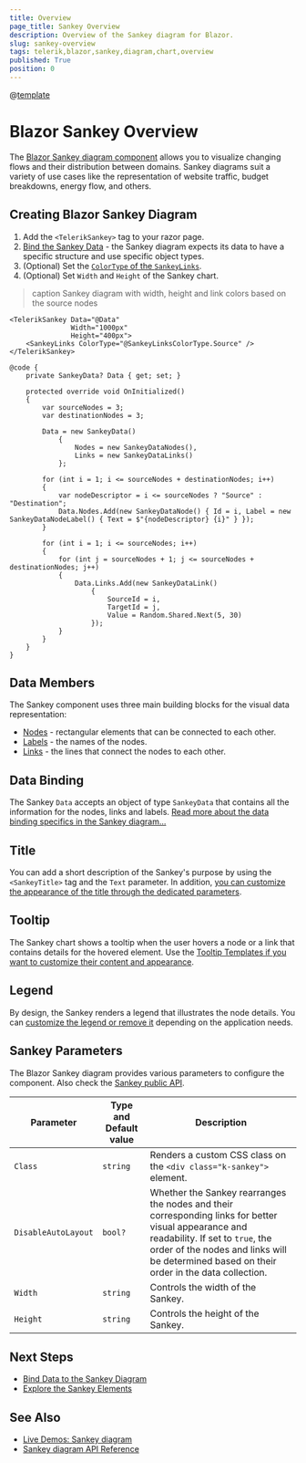 ```yaml
---
title: Overview
page_title: Sankey Overview
description: Overview of the Sankey diagram for Blazor.
slug: sankey-overview
tags: telerik,blazor,sankey,diagram,chart,overview
published: True
position: 0
---
```

@[template](/_contentTemplates/common/parameters-table-styles.md#table-layout)

# Blazor Sankey Overview

The <a href = "https://www.telerik.com/blazor-ui/sankey-chart" target="_blank">Blazor Sankey diagram component</a> allows you to visualize changing flows and their distribution between domains. Sankey diagrams suit a variety of use cases like the representation of website traffic, budget breakdowns, energy flow, and others.

## Creating Blazor Sankey Diagram

1. Add the `<TelerikSankey>` tag to your razor page.
1. [Bind the Sankey Data](slug:sankey-data-binding) - the Sankey diagram expects its data to have a specific structure and use specific object types.
1. (Optional) Set the [`ColorType` of the `SankeyLinks`](slug:sankey-links).
1. (Optional) Set `Width` and `Height` of the Sankey chart.

>caption Sankey diagram with width, height and link colors based on the source nodes

````RAZOR
<TelerikSankey Data="@Data"
               Width="1000px"
               Height="400px">
    <SankeyLinks ColorType="@SankeyLinksColorType.Source" />
</TelerikSankey>

@code {
    private SankeyData? Data { get; set; }

    protected override void OnInitialized()
    {
        var sourceNodes = 3;
        var destinationNodes = 3;

        Data = new SankeyData()
            {
                Nodes = new SankeyDataNodes(),
                Links = new SankeyDataLinks()
            };

        for (int i = 1; i <= sourceNodes + destinationNodes; i++)
        {
            var nodeDescriptor = i <= sourceNodes ? "Source" : "Destination";
            Data.Nodes.Add(new SankeyDataNode() { Id = i, Label = new SankeyDataNodeLabel() { Text = $"{nodeDescriptor} {i}" } });
        }

        for (int i = 1; i <= sourceNodes; i++)
        {
            for (int j = sourceNodes + 1; j <= sourceNodes + destinationNodes; j++)
            {
                Data.Links.Add(new SankeyDataLink()
                    {
                        SourceId = i,
                        TargetId = j,
                        Value = Random.Shared.Next(5, 30)
                    });
            }
        }
    }
}
````

## Data Members

The Sankey component uses three main building blocks for the visual data representation:

* [Nodes](slug:sankey-nodes) - rectangular elements that can be connected to each other.
* [Labels](slug:sankey-labels) - the names of the nodes.
* [Links](slug:sankey-links) - the lines that connect the nodes to each other.

## Data Binding

The Sankey `Data` accepts an object of type `SankeyData` that contains all the information for the nodes, links and labels. [Read more about the data binding specifics in the Sankey diagram...](slug:sankey-data-binding)

## Title

You can add a short description of the Sankey's purpose by using the `<SankeyTitle>` tag and the `Text` parameter. In addition, [you can customize the appearance of the title through the dedicated parameters](slug:sankey-title).

## Tooltip

The Sankey chart shows a tooltip when the user hovers a node or a link that contains details for the hovered element. Use the [Tooltip Templates if you want to customize their content and appearance](slug:sankey-tooltip).

## Legend

By design, the Sankey renders a legend that illustrates the node details. You can [customize the legend or remove it](slug:sankey-legend) depending on the application needs.

## Sankey Parameters

The Blazor Sankey diagram provides various parameters to configure the component. Also check the [Sankey public API](slug:Telerik.Blazor.Components.TelerikSankey).

| Parameter | Type and Default value | Description |
|-----------|------------------------|-------------|
| `Class`  | `string` | Renders a custom CSS class on the `<div class="k-sankey">` element. |
| `DisableAutoLayout`  | `bool?` | Whether the Sankey rearranges the nodes and their corresponding links for better visual appearance and readability. If set to `true`, the order of the nodes and links will be determined based on their order in the data collection. |
| `Width`  | `string` | Controls the width of the Sankey. |
| `Height`  | `string` | Controls the height of the Sankey. |

## Next Steps

* [Bind Data to the Sankey Diagram](slug:sankey-data-binding)
* [Explore the Sankey Elements](slug:sankey-events)

## See Also

* [Live Demos: Sankey diagram](https://demos.telerik.com/blazor-ui/sankey/overview)
* [Sankey diagram API Reference](slug:Telerik.Blazor.Components.TelerikSankey)
